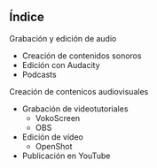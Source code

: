 ## Índice

Grabación y edición de audio

* Creación de contenidos sonoros
* Edición con Audacity
* Podcasts

Creación de contenicos audiovisuales
* Grabación de videotutoriales
    * VokoScreen
    * OBS
* Edición de vídeo
    * OpenShot
* Publicación en YouTube
